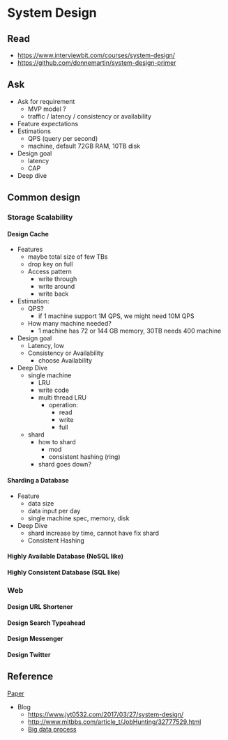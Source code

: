 # System Design

## Read
- https://www.interviewbit.com/courses/system-design/
- https://github.com/donnemartin/system-design-primer


## Ask
- Ask for requirement
  - MVP model ?
  - traffic / latency / consistency or availability
- Feature expectations
- Estimations
  - QPS (query per second)
  - machine, default 72GB RAM, 10TB disk
- Design goal
  - latency
  - CAP
- Deep dive


## Common design
### Storage Scalability
#### Design Cache
- Features
  - maybe total size of few TBs
  - drop key on full
  - Access pattern
    - write through
    - write around
    - write back
- Estimation:
  - QPS?
    - if 1 machine support 1M QPS, we might need 10M QPS
  - How many machine needed?
    - 1 machine has 72 or 144 GB memory, 30TB needs 400 machine
- Design goal
  - Latency, low
  - Consistency or Availability
    - choose Availability
- Deep Dive
  - single machine
    - LRU
    - write code
    - multi thread LRU
      - operation:
        - read
        - write
        - full
  - shard
    - how to shard
      - mod
      - consistent hashing (ring)
    - shard goes down?


#### Sharding a Database
  - Feature
    - data size
    - data input per day
    - single machine spec, memory, disk
  - Deep Dive
    - shard increase by time, cannot have fix shard
    - Consistent Hashing

#### Highly Available Database (NoSQL like)


#### Highly Consistent Database (SQL like)


### Web
#### Design URL Shortener


#### Design Search Typeahead


#### Design Messenger


#### Design Twitter


## Reference
[Paper](http://dancres.github.io/Pages/)
- Blog
  - https://www.jyt0532.com/2017/03/27/system-design/
  - http://www.mitbbs.com/article_t/JobHunting/32777529.html
  - [Big data process](https://blog.csdn.net/v_july_v/article/details/7382693)
